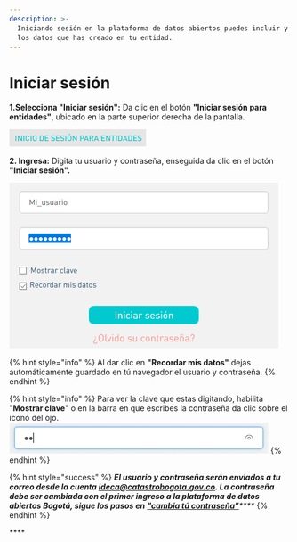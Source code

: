```yaml
---
description: >-
  Iniciando sesión en la plataforma de datos abiertos puedes incluir y gestionar
  los datos que has creado en tu entidad.
---
```


# Iniciar sesión

**1.Selecciona "Iniciar sesión":** Da clic en el botón **"Iniciar sesión para entidades"**, ubicado en la parte superior derecha de la pantalla.

![](../../.gitbook/assets/image%20%28126%29.png)

**2. Ingresa:** Digita tu usuario y contraseña, enseguida da clic en el botón **"Iniciar sesión".**

![](../../.gitbook/assets/32.png)

{% hint style="info" %}
Al dar clic en **"Recordar mis datos"** dejas automáticamente guardado en tú navegador el usuario y contraseña.
{% endhint %}

{% hint style="info" %}
Para ver la clave que estas digitando, habilita "**Mostrar clave**" o en la barra en que escribes la contraseña da clic sobre el icono del ojo. ![](../../.gitbook/assets/33.png) 
{% endhint %}

{% hint style="success" %}
_**El usuario y contraseña serán enviados a tu correo desde la cuenta ideca@catastrobogota.gov.co. La contraseña debe ser cambiada con el primer ingreso a la plataforma de datos abiertos Bogotá, sigue los pasos en**_ [_**"cambia tú contraseña"**_](https://datosbogota.gitbook.io/manual-usuario/inicia-sesion/cambia-tu-contrasena)_\*\*\*\*_
{% endhint %}

\*\*\*\*

